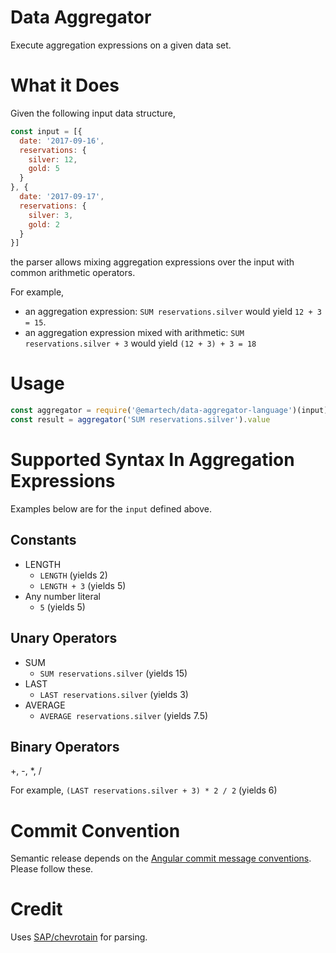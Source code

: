 # Data Aggregator

Execute aggregation expressions on a given data set.

# What it Does
Given the following input data structure,
```js
const input = [{ 
  date: '2017-09-16',
  reservations: {
    silver: 12,
    gold: 5
  }  
}, {
  date: '2017-09-17',
  reservations: {
    silver: 3,
    gold: 2
  }  
}]
```
the parser allows mixing aggregation expressions over the input with common arithmetic operators.

For example,
* an aggregation expression: `SUM reservations.silver` would yield `12 + 3 = 15`.
* an aggregation expression mixed with arithmetic: `SUM reservations.silver + 3` would yield `(12 + 3) + 3 = 18`
# Usage
```js
const aggregator = require('@emartech/data-aggregator-language')(input);
const result = aggregator('SUM reservations.silver').value
```

# Supported Syntax In Aggregation Expressions

Examples below are for the `input` defined above.
## Constants
* LENGTH 
  * `LENGTH` (yields 2)
  * `LENGTH + 3` (yields 5)
* Any number literal
  * `5` (yields 5)

## Unary Operators
* SUM
  * `SUM reservations.silver` (yields 15)
* LAST
  * `LAST reservations.silver` (yields 3)
* AVERAGE
  * `AVERAGE reservations.silver` (yields 7.5)

## Binary Operators
+, -, *, /

For example, `(LAST reservations.silver + 3) * 2 / 2` (yields 6)

# Commit Convention
Semantic release depends on the [Angular commit message conventions](https://gist.github.com/stephenparish/9941e89d80e2bc58a153). Please follow these.

# Credit
Uses [SAP/chevrotain](https://github.com/SAP/chevrotain) for parsing.
